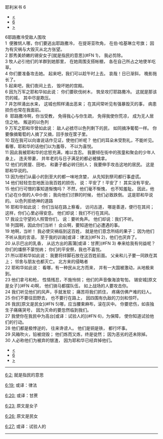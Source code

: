 ﻿





 耶利米书 6




* [<](bible/JER05.md)
* [6](bible/JER.md)
* [>](bible/JER07.md)



 
6耶路撒冷受敌人围攻  
1  便雅悯人哪，你们要逃出耶路撒冷， 在提哥亚吹角， 在伯·哈基琳立号旗； 因为有灾祸与大毁灭从北方张望。  
2 那秀美娇嫩的锡安女子[就是指民的意思](#FN
1)， 我必剪除。  
3 牧人必引他们的羊群到她那里， 在她周围支搭帐棚， 各在自己所占之地使羊吃草。  
4 你们要准备攻击她。 起来吧，我们可以趁午时上去。 哀哉！日已渐斜， 晚影拖长了。  
5 起来吧，我们夜间上去， 毁坏她的宫殿。     
6 因为万军之耶和华如此说： 你们要砍伐树木， 筑垒攻打耶路撒冷。 这就是那该罚的城， 其中尽是欺压。  
7 井怎样涌出水来， 这城也照样涌出恶来； 在其间常听见有强暴毁灭的事， 病患损伤也常在我面前。  
8  耶路撒冷啊，你当受教， 免得我心与你生疏， 免得我使你荒凉， 成为无人居住之地。 叛逆的以色列  
9 万军之耶和华曾如此说： 敌人必掳尽以色列剩下的民， 如同摘净葡萄一样。 你要像摘葡萄的人摘了又摘，回手放在筐子里。  
10 现在我可以向谁说话作见证，使他们听呢？ 他们的耳朵未受割礼，不能听见。 看哪，耶和华的话他们以为羞辱， 不以为喜悦。  
11 因此我被耶和华的忿怒充满，难以含忍。 我要倾在街中的孩童和聚会的少年人身上， 连夫带妻， 并年老的与日子满足的都必被擒拿。  
12 他们的房屋、田地， 和妻子都必转归别人； 我要伸手攻击这地的居民。 这是耶和华说的。  
13 因为他们从最小的到至大的都一味地贪婪， 从先知到祭司都行事虚谎。  
14 他们轻轻忽忽地医治我百姓的损伤， 说：平安了！平安了！ 其实没有平安。  
15 他们行可憎的事知道惭愧吗？ 不然，他们毫不惭愧， 也不知羞耻。 因此，他们必在仆倒的人中仆倒； 我向他们讨罪的时候， 他们必致跌倒。 这是耶和华说的。 以色列拒绝神的道路  
16 耶和华如此说： 你们当站在路上察看， 访问古道， 哪是善道，便行在其间； 这样，你们心里必得安息。 他们却说：我们不行在其间。  
17 我设立守望的人照管你们， 说：要听角声。 他们却说：我们不听。  
18 列国啊，因此你们当听！ 会众啊，要知道他们必遭遇的事。  
19 地啊，当听！ 我必使灾祸临到这百姓， 就是他们意念所结的果子； 因为他们不听从我的言语， 至于我的训诲[或译：律法](#FN
2)，他们也厌弃了。  
20 从示巴出的乳香， 从远方出的菖蒲[或译：甘蔗](#FN
3) 奉来给我有何益呢？ 你们的燔祭不蒙悦纳； 你们的平安祭，我也不喜悦。  
21 所以耶和华如此说： 我要将绊脚石放在这百姓前面。 父亲和儿子要一同跌在其上； 邻舍与朋友也都灭亡。 北方来的侵略者  
22 耶和华如此说： 看哪，有一种民从北方而来， 并有一大国被激动，从地极来到。  
23 他们拿弓和枪， 性情残忍，不施怜悯； 他们的声音像海浪匉訇。 锡安城[原文是女子](#FN
4)啊， 他们骑马都摆队伍， 如上战场的人要攻击你。  
24 我们听见他们的风声，手就发软； 痛苦将我们抓住， 疼痛仿佛产难的妇人。  
25 你们不要往田野去， 也不要行在路上， 因四围有仇敌的刀剑和惊吓。  
26 我民[原文是民女](#FN
5)哪，应当腰束麻布，滚在灰中。 你要悲伤，如丧独生子痛痛哭号， 因为灭命的要忽然临到我们。     
27 我使你在我民中为高台[或译：试验人的](#FN
6)，为保障， 使你知道试验他们的行动。  
28 他们都是极悖逆的， 往来谗谤人。 他们是铜是铁， 都行坏事。  
29 风箱吹火，铅被烧毁； 他们炼而又炼，终是徒然； 因为恶劣的还未除掉。  
30 人必称他们为被弃的银渣， 因为耶和华已经弃掉他们。 
* [<](bible/JER05.md)
* [6](bible/JER.md)
* [>](bible/JER07.md)





---


[6:2:](#V2)
就是指民的意思


[6:19:](#V19)
或译：律法


[6:20:](#V20)
或译：甘蔗


[6:23:](#V23)
原文是女子


[6:26:](#V26)
原文是民女


[6:27:](#V27)
或译：试验人的




---









